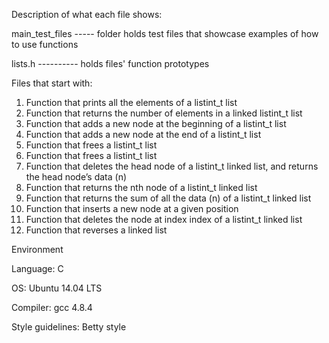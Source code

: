 Description of what each file shows:

main_test_files ----- folder holds test files that showcase examples of how to use functions

lists.h ---------- holds files' function prototypes

Files that start with:

1. Function that prints all the elements of a listint_t list
2. Function that returns the number of elements in a linked listint_t list
3. Function that adds a new node at the beginning of a listint_t list
4. Function that adds a new node at the end of a listint_t list
5. Function that frees a listint_t list
6. Function that frees a listint_t list
7. Function that deletes the head node of a listint_t linked list, and returns the head node’s data (n)
8. Function that returns the nth node of a listint_t linked list
9. Function that returns the sum of all the data (n) of a listint_t linked list
10. Function that inserts a new node at a given position
11. Function that deletes the node at index index of a listint_t linked list
12. Function that reverses a linked list

Environment

Language: C

OS: Ubuntu 14.04 LTS

Compiler: gcc 4.8.4

Style guidelines: Betty style
